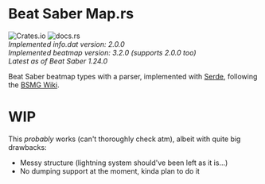 # Beat Saber Map.rs
![Crates.io](https://img.shields.io/crates/d/beatsabermaprs?style=plastic) ![docs.rs](https://img.shields.io/docsrs/beatsabermaprs?style=plastic)\
_Implemented info.dat version: 2.0.0_\
_Implemented beatmap version: 3.2.0 (supports 2.0.0 too)_\
_Latest as of Beat Saber 1.24.0_

Beat Saber beatmap types with a parser, implemented with [Serde](https://serde.rs/), following the [BSMG Wiki](https://bsmg.wiki/mapping/map-format.html).

# WIP
This _probably_ works (can't thoroughly check atm), albeit with quite big drawbacks:
- Messy structure (lightning system should've been left as it is...)
- No dumping support at the moment, kinda plan to do it

